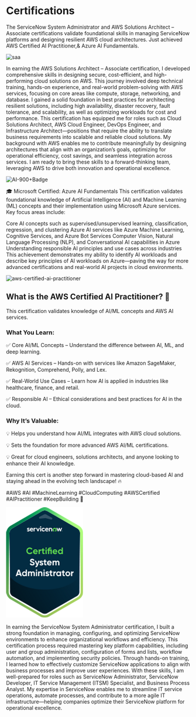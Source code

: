 # Certifications
The ServiceNow System Administrator and AWS Solutions Architect – Associate certifications validate foundational skills in managing ServiceNow platforms and designing resilient AWS cloud architectures. Just achieved AWS Certified AI Practitioner,& Azure AI Fundamentals.

![saa](https://github.com/user-attachments/assets/352d74db-e843-448b-86ff-42e1603c0aee)



In earning the AWS Solutions Architect – Associate certification, I developed comprehensive skills in designing secure, cost-efficient, and high-performing cloud solutions on AWS. This journey involved deep technical training, hands-on experience, and real-world problem-solving with AWS services, focusing on core areas like compute, storage, networking, and database. I gained a solid foundation in best practices for architecting resilient solutions, including high availability, disaster recovery, fault tolerance, and scalability, as well as optimizing workloads for cost and performance.
This certification has equipped me for roles such as Cloud Solutions Architect, AWS Cloud Engineer, DevOps Engineer, and Infrastructure Architect—positions that require the ability to translate business requirements into scalable and reliable cloud solutions. My background with AWS enables me to contribute meaningfully by designing architectures that align with an organization’s goals, optimizing for operational efficiency, cost savings, and seamless integration across services. I am ready to bring these skills to a forward-thinking team, leveraging AWS to drive both innovation and operational excellence.


![AI-900+Badge](https://github.com/user-attachments/assets/f314a066-75d4-484a-9bb5-f2cb054acd2c)

🎓 Microsoft Certified: Azure AI Fundamentals
This certification validates foundational knowledge of Artificial Intelligence (AI) and Machine Learning (ML) concepts and their implementation using Microsoft Azure services. Key focus areas include:

Core AI concepts such as supervised/unsupervised learning, classification, regression, and clustering
Azure AI services like Azure Machine Learning, Cognitive Services, and Azure Bot Services
Computer Vision, Natural Language Processing (NLP), and Conversational AI capabilities in Azure
Understanding responsible AI principles and use cases across industries
This achievement demonstrates my ability to identify AI workloads and describe key principles of AI workloads on Azure—paving the way for more advanced certifications and real-world AI projects in cloud environments.


![aws-certified-ai-practitioner](https://github.com/user-attachments/assets/dbda2499-d252-4d8b-a915-fedbf771507b)

## What is the AWS Certified AI Practitioner? 🚀

This certification validates knowledge of AI/ML concepts and AWS AI services.

### What You Learn:

✅ Core AI/ML Concepts – Understand the difference between AI, ML, and deep learning.

✅ AWS AI Services – Hands-on with services like Amazon SageMaker, Rekognition, Comprehend, Polly, and Lex.

✅ Real-World Use Cases – Learn how AI is applied in industries like healthcare, finance, and retail.

✅ Responsible AI – Ethical considerations and best practices for AI in the cloud.

### Why It’s Valuable:

💡 Helps you understand how AI/ML integrates with AWS cloud solutions.

💡 Sets the foundation for more advanced AWS AI/ML certifications.

💡 Great for cloud engineers, solutions architects, and anyone looking to enhance their AI knowledge.

Earning this cert is another step forward in mastering cloud-based AI and staying ahead in the evolving tech landscape! 🔥

#AWS #AI #MachineLearning #CloudComputing #AWSCertified #AIPractitioner #KeepBuilding 🚀



![ServiceNow Screenshot](servicenow.png)


In earning the ServiceNow System Administrator certification, I built a strong foundation in managing, configuring, and optimizing ServiceNow environments to enhance organizational workflows and efficiency. This certification process required mastering key platform capabilities, including user and group administration, configuration of forms and lists, workflow automation, and implementing security policies. Through hands-on training, I learned how to effectively customize ServiceNow applications to align with business processes and improve user experiences.
With these skills, I am well-prepared for roles such as ServiceNow Administrator, ServiceNow Developer, IT Service Management (ITSM) Specialist, and Business Process Analyst. My expertise in ServiceNow enables me to streamline IT service operations, automate processes, and contribute to a more agile IT infrastructure—helping companies optimize their ServiceNow platform for operational excellence.
